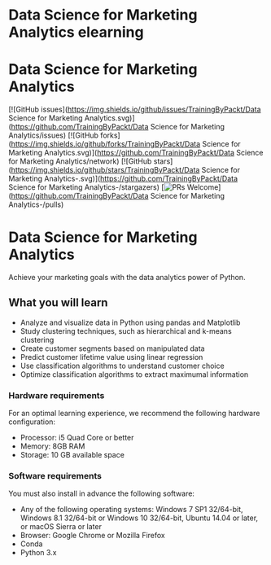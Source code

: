 # Data Science for Marketing Analytics elearning
# Data Science for Marketing Analytics
[![GitHub issues](https://img.shields.io/github/issues/TrainingByPackt/Data Science for Marketing Analytics.svg)](https://github.com/TrainingByPackt/Data Science for Marketing Analytics/issues)
[![GitHub forks](https://img.shields.io/github/forks/TrainingByPackt/Data Science for Marketing Analytics.svg)](https://github.com/TrainingByPackt/Data Science for Marketing Analytics/network)
[![GitHub stars](https://img.shields.io/github/stars/TrainingByPackt/Data Science for Marketing Analytics-.svg)](https://github.com/TrainingByPackt/Data Science for Marketing Analytics-/stargazers)
[![PRs Welcome](https://img.shields.io/badge/PRs-welcome-brightgreen.svg)](https://github.com/TrainingByPackt/Data Science for Marketing Analytics-/pulls)


# Data Science for Marketing Analytics
Achieve your marketing goals with the data analytics power of Python.

## What you will learn
* Analyze and visualize data in Python using pandas and Matplotlib
* Study clustering techniques, such as hierarchical and k-means clustering
* Create customer segments based on manipulated data
* Predict customer lifetime value using linear regression
* Use classification algorithms to understand customer choice
* Optimize classification algorithms to extract maximumal information

### Hardware requirements
For an optimal learning experience, we recommend the following hardware configuration:
* Processor: i5 Quad Core or better
* Memory: 8GB RAM
* Storage: 10 GB available space

### Software requirements
You must also install in advance the following software:
* Any of the following operating systems: Windows 7 SP1 32/64-bit, Windows 8.1 32/64-bit or Windows 10 32/64-bit, Ubuntu 14.04 or later, or macOS Sierra or later
* Browser: Google Chrome or Mozilla Firefox
* Conda
* Python 3.x
